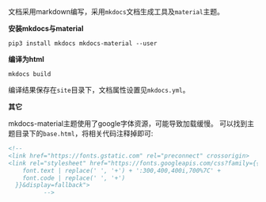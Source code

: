 文档采用markdown编写，采用`mkdocs`文档生成工具及`material`主题。

**安装mkdocs与material**

```shell
pip3 install mkdocs mkdocs-material --user
```

**编译为html**

```shell
mkdocs build
```

编译结果保存在`site`目录下，文档属性设置见`mkdocs.yml`。

**其它**

mkdocs-material主题使用了google字体资源，可能导致加载缓慢。
可以找到主题目录下的`base.html`，将相关代码注释掉即可:
```xml
<!--
<link href="https://fonts.gstatic.com" rel="preconnect" crossorigin>
<link rel="stylesheet" href="https://fonts.googleapis.com/css?family={{
	font.text | replace(' ', '+') + ':300,400,400i,700%7C' +
	font.code | replace(' ', '+')
  }}&display=fallback">
		  -->
```
